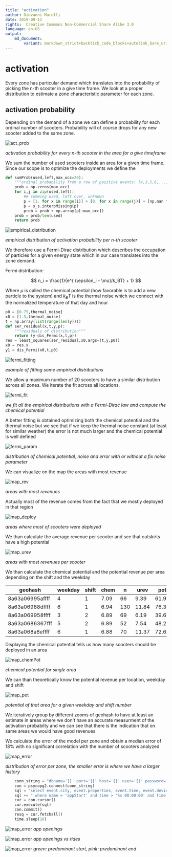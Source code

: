 ```yaml
---
title: "activation"
author: Giovanni Marelli
date: 2019-09-11
rights:  Creative Commons Non-Commercial Share Alike 3.0
language: en-US
output: 
	md_document:
		variant: markdown_strict+backtick_code_blocks+autolink_bare_uris+markdown_github
---
```


# activation

Every zone has particular demand which translates into the probability of picking the n-th scooter in a give time frame. We look at a proper distribution to estimate a zone characteristic parameter for each zone.

## activation probability

Depending on the demand of a zone we can define a probability for each ordinal number of scooters. Probability will of course drops for any new scooter added to the same zone. 

![act_prob](../f/f_act/act_prob.svg "activation probability")

_activation probability for every n-th scooter in the area for a give timeframe_

We sum the number of used scooters inside an area for a given time frame. Since our scope is to optimize the deployments we define the 

```python
def sumProb(used,left,max_occ=20):
    """ordinal probability from a row of positive events: [4,3,5,6,...]"""
    prob = np.zeros(max_occ)
    for i,j in zip(used,left):
        ## summing used, left over, unknown
        p = [1. for x in range(i)] + [0. for x in range(j)] + [np.nan for x in range(max_occ-j-i)]
        p = s_s.interpMissing(p)
        prob = prob + np.array(p[:max_occ])
    prob = prob/len(used)
    return prob
```

![empirical_distribution](../f/f_act/empirical_distribution.png "empirical distribution")

_empirical distribution of activation probability per n-th scooter_

We therefore use a Fermi-Dirac distribution which describes the occupation of particles for a given energy state which in our case translates into the zone demand.
	
Fermi distribution:

$$ n_i = \frac{1}{e^{ (\epsilon_i - \mu)/k_BT} + 1} $$

Where $\mu$ is called the chemical potential (how favorable is to add a new particle to the system) and $k_BT$ is the thermal noise which we connect with the normalized temperature of that day and hour

```python
p0 = [0.75,thermal_noise]
x0 = [1.3,thermal_noise]
t = np.array(list(range(len(y))))
def ser_residual(x,t,y,p):
    """residuals of distribution"""
    return (y-dis_Fermi(x,t,p))
res = least_squares(ser_residual,x0,args=(t,y,p0))
x0 = res.x
y1 = dis_Fermi(x0,t,p0)
```


![fermi_fitting](../f/f_act/fermi_fitting.png "fermi_fitting")

_example of fitting some empirical distributions_

We allow a maximum number of 20 scooters to have a similar distribution across all zones. We iterate the fit across all locations.

![fermi_fit](../f/f_act/fermi_fit.png "fermi_fit")

_we fit all the empirical distributions with a Fermi-Dirac law and compute the chemical potential_

A better fitting is obtained optimizing both the chemical potential and the thermal noise but we see that if we keep the thermal noise constant (at least for similar weather) the error is not much larger and the chemical potential is well defined

![fermi_param](../f/f_act/fermi_param.png "fermi param")

_distribution of chemical potential, noise and error with or without a fix noise parameter_

We can visualize on the map the areas with most revenue

![map_rev](../f/f_act/map_rev.png "map revenue")

_areas with most revenues_

Actually most of the revenue comes from the fact that we mostly deployed in that region

![map_deploy](../f/f_act/map_deploy.png "map deploy")

_areas where most of scooters were deployed_

We than calculate the average revenue per scooter and see that outskirts have a high potential

![map_urev](../f/f_act/map_urev.png "map unit revenue")

_areas with most revenues per scooter_

We than calculate the chemical potential and the potential revenue per area depending on the shift and the weekday

|geohash|weekday| shift|chem |  n  | urev|    pot|
|-              |- |- |-     |-    |-    |-      |
|8a63a06995affff| 4| 1|  7.09|   66| 9.39|  61.97|
|8a63a06988dffff| 6| 1|  6.94|  130|11.84|  76.33|
|8a63a069958ffff| 3| 2|  6.89|   69| 6.19|  39.64|
|8a63a0686367fff| 5| 2|  6.89|   52| 7.54|  48.22|
|8a63a068a8effff| 6| 1|  6.88|   70|11.37|  72.65|

Displaying the chemical potential tells us how many scooters should be deployed in an area

![map_chemPot](../f/f_act/map_chemPot.png "map chemical potential")

_chemical potential for single area_

We can than theoretically know the potential revenue per location, weekday and shift

![map_pot](../f/f_act/map_pot.png "map potential")

_potential of that area for a given weekday and shift number_

We iteratively group by different zooms of geohash to have at least an estimate in areas where we don't have an accurate measurment of the activation probabilty and we can see that there is the indication that on same areas we would have good revenues

We calculate the error of the model per zone and obtain a median error of 18% with no significant correlation with the number of scooters analyzed

![map_error](../f/f_act/map_error.png "map error")

_distribution of error per zone, the smaller error is where we have a larger history_

```python
	conn_string = "dbname='{}' port='{}' host='{}' user='{}' password='{}'".format(cred['DATABASE'],cred['PORT'],cred['HOST'],cred['USER'],cred['PASSWORD'])
	con = psycopg2.connect(conn_string)
    sql = "select event.city, event.properties, event.time, event.device_id, event.user_id  from fivetran_mixpanel.event"
    sql += " where name = 'appStart' and time > '%s 00:00:00' and time < '%s 23:59:59' and lower(city) = 'berlin' " % (day,day)
    cur = con.cursor()
    cur.execute(sql)
    con.commit()
    resq = cur.fetchall()
    time.sleep(10)
```

![map_error](../f/f_act/app_opening.png "app opening")
_app openings_

![map_error](../f/f_act/opening_startEnd.png "app and rides")
_app openings vs rides_

![map_error](../f/f_act/start_end.png "start-end rides")
_green: predominant start, pink: predominant end_


